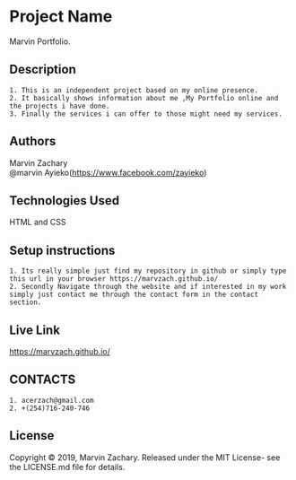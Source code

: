 # Project Name
Marvin  Portfolio.
## Description
    1. This is an independent project based on my online presence.
    2. It basically shows information about me ,My Portfolio online and the projects i have done.
    3. Finally the services i can offer to those might need my services.  
## Authors
Marvin Zachary  
@marvin Ayieko(https://www.facebook.com/zayieko)
## Technologies Used
HTML and CSS 
## Setup instructions
    1. Its really simple just find my repository in github or simply type this url in your browser https://marvzach.github.io/
    2. Secondly Navigate through the website and if interested in my work simply just contact me through the contact form in the contact section.

## Live Link
https://marvzach.github.io/
## CONTACTS
    1. acerzach@gmail.com
    2. +(254)716-240-746
## License
Copyright © 2019, Marvin Zachary. Released under the MIT License- see the LICENSE.md file for details.
    

